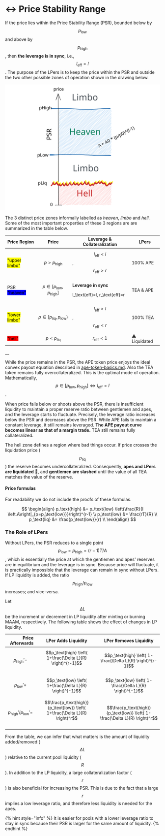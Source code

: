 # ↔ Price Stability Range

If the price lies within the Price Stability Range (PSR), bounded below by $$p_\text{low}$$ and above by $$p_\text{high}$$, then **the leverage is in sync**, i.e., $$l_\text{eff}=l$$. The purpose of the LPers is to keep the price within the PSR and outside the two other possible zones of operation shown in the drawing below.

<img src="../../.gitbook/assets/file.drawing (5).svg" alt="" class="gitbook-drawing">

The 3 distinct price zones informally labelled as _heaven_, _limbo_ and _hell._ Some of the most important properties of these 3 regions are are summarized in the table below.

| Price Region                                                | Price                                | Leverage & Collateralization                                                                                                      | LPers                |
| ----------------------------------------------------------- | ------------------------------------ | --------------------------------------------------------------------------------------------------------------------------------- | -------------------- |
| <mark style="background-color:yellow;">"upper limbo"</mark> | $$p > p_\text{high}$$                | $$l_\text{eff}<l$$, $$r_\text{eff}>r$$                                                                                            | 100% APE             |
| PSR <mark style="background-color:blue;">"heaven"</mark>    | $$p\in[p_\text{low},p_\text{high}]$$ | <p><strong>Leverage in sync</strong></p><p><span class="math">l_\text{eff}=l</span>, <span class="math">r_\text{eff}=r</span></p> | TEA & APE            |
| <mark style="background-color:yellow;">"lower limbo"</mark> | $$p\in[p_\text{liq},p_\text{low})$$  | $$l_\text{eff}>l$$, $$r_\text{eff}<r$$                                                                                            | 100% TEA             |
| <mark style="background-color:red;">"hell"</mark>           | $$p <p_\text{liq}$$                  | $$r_\text{eff}<1$$                                                                                                                | :warning: Liquidated |

__

While the price remains in the PSR, the APE token price enjoys the ideal convex payout equation described in [ape-token-basics.md](../../introduction/safer-leverage/ape-token-basics.md "mention").  Also the TEA token remains fully overcollateralized. This is the optimal mode of operation. Mathematically, $$p\in [p_\text{low},p_\text{high}]  \Longleftrightarrow l_\text{eff} = l$$.

When price falls below or shoots above the PSR, there is insufficient liquidity to maintain a proper reserve ratio between gentlemen and apes, and the leverage starts to fluctuate. Precisely, the leverage ratio increases below the PSR and decreases above the PSR. While APE fails to maintain a constant leverage, it still remains leveraged. **The APE payout curve becomes linear as that of a margin trade.** TEA still remains fully collateralized.

The hell zone defines a region where bad things occur. If price crosses the liquidation price ($$p_\text{liq}$$) the reserve becomes undercollateralized. Consequently, **apes and LPers are liquidated** :volcano:, and **gentlemen are slashed** until the value of all TEA matches the value of the reserve.

#### Price formulas

For readability we do not include the proofs of these formulas.

$$
\begin{align}
p_\text{high} &= p_\text{low} \left(\frac{R}{l \left.A\right|_{p=p_\text{low}}}\right)^{r-1} \\
p_\text{low} &= \frac{rT}{R}   \\
p_\text{liq} &= \frac{p_\text{low}}{r} \\
\end{align}
$$

### The Role of LPers

Without LPers, the PSR reduces to a single point $$p_\text{low}=p_\text{high}=(r-1)T/A$$, which is essentially the price at which the gentlemen and apes' reserves are in equilibrium and the leverage is in sync. Because price will fluctuate, it is practically impossible that the leverage can remain in sync without LPers. If LP liquidity is added, the ratio $$p_\text{high}/p_\text{low}$$ increases; and vice-versa.

Let $$\Delta L$$ be the increment or decrement in LP liquidity after minting or burning MAAM, respectively. The following table shows the effect of changes in LP liquidity.

|                  Price Afterwards |                              LPer Adds Liquidity                              |                            LPer Removes Liquidity                            |
| --------------------------------: | :---------------------------------------------------------------------------: | :--------------------------------------------------------------------------: |
|               $$p_\text{high}'=$$ |          $$p_\text{high} \left( 1+\frac{\Delta L}{R} \right)^{r-1}$$​         |          $$p_\text{high} \left( 1-\frac{\Delta L}{R} \right)^{r-1}$$         |
|                $$p_\text{low}'=$$ |           $$p_\text{low}  \left( 1+\frac{\Delta L}{R} \right)^{-1}$$          |          $$p_\text{low}  \left( 1-\frac{\Delta L}{R} \right)^{-1}$$          |
| $$p_\text{high}'/p_\text{low}'=$$ | $$\frac{p_\text{high}}{p_\text{low}} \left( 1+\frac{\Delta L}{R} \right)^r$$​ | $$\frac{p_\text{high}}{p_\text{low}} \left( 1-\frac{\Delta L}{R} \right)^r$$ |

From the table, we can infer that what matters is the amount of liquidity added/removed ($$\Delta L$$) relative to the current pool liquidity ($$R$$). In addition to the LP liquidity, a large collateralization factor ($$r$$) is also beneficial for increasing the PSR. This is due to the fact that a large $$r$$ implies a low leverage ratio, and therefore less liquidity is needed for the apes.

{% hint style="info" %}
It is easier for pools with a lower leverage ratio to stay in sync because their PSR is larger for the same amount of liquidity.&#x20;
{% endhint %}
